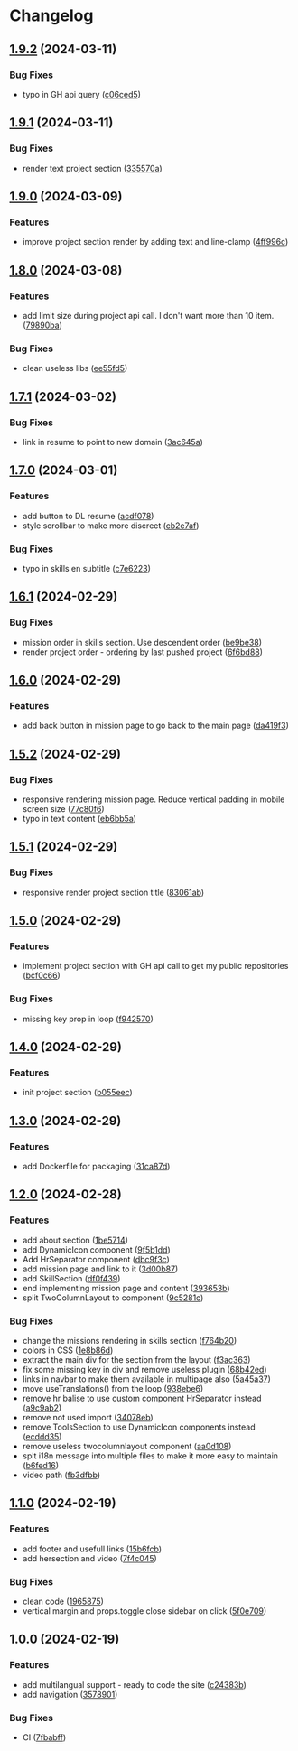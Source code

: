 # Changelog

## [1.9.2](https://github.com/oliv3340/portfolio/compare/v1.9.1...v1.9.2) (2024-03-11)


### Bug Fixes

* typo in GH api query ([c06ced5](https://github.com/oliv3340/portfolio/commit/c06ced5532cce2761ed0b4f6fc5a2656b4fcd784))

## [1.9.1](https://github.com/oliv3340/portfolio/compare/v1.9.0...v1.9.1) (2024-03-11)


### Bug Fixes

* render text project section ([335570a](https://github.com/oliv3340/portfolio/commit/335570ae14a8e2dd2cc2a11b06f2d46adf9dae7f))

## [1.9.0](https://github.com/oliv3340/portfolio/compare/v1.8.0...v1.9.0) (2024-03-09)


### Features

* improve project section render by adding text and line-clamp ([4ff996c](https://github.com/oliv3340/portfolio/commit/4ff996c73482f10a2d9001ac892e5d75901e9a24))

## [1.8.0](https://github.com/oliv3340/portfolio/compare/v1.7.1...v1.8.0) (2024-03-08)


### Features

* add limit size during project api call. I don't want more than 10 item. ([79890ba](https://github.com/oliv3340/portfolio/commit/79890bac640f044c4ece89003dd6205ee5798a45))


### Bug Fixes

* clean useless libs ([ee55fd5](https://github.com/oliv3340/portfolio/commit/ee55fd5af7eb1985059d93f6ad85abd82711d38e))

## [1.7.1](https://github.com/oliv3340/portfolio/compare/v1.7.0...v1.7.1) (2024-03-02)


### Bug Fixes

* link in resume to point to new domain ([3ac645a](https://github.com/oliv3340/portfolio/commit/3ac645ae043e32afeeaafca3ace08804bbd7ffac))

## [1.7.0](https://github.com/oliv3340/portfolio/compare/v1.6.1...v1.7.0) (2024-03-01)


### Features

* add button to DL resume ([acdf078](https://github.com/oliv3340/portfolio/commit/acdf078154de4fae8945db8486c26ababdce0651))
* style scrollbar to make more discreet ([cb2e7af](https://github.com/oliv3340/portfolio/commit/cb2e7afd653ccef29cfd9d8546d277a9ea07c06a))


### Bug Fixes

* typo in skills en subtitle ([c7e6223](https://github.com/oliv3340/portfolio/commit/c7e6223daa9b7b539f836c0cfe0c8edcea46a7f4))

## [1.6.1](https://github.com/oliv3340/portfolio/compare/v1.6.0...v1.6.1) (2024-02-29)


### Bug Fixes

* mission order in skills section. Use descendent order ([be9be38](https://github.com/oliv3340/portfolio/commit/be9be386ce66e71366f48f279c0445e922719bd4))
* render project order - ordering by last pushed project ([6f6bd88](https://github.com/oliv3340/portfolio/commit/6f6bd88f6f13f49e27ebfc6162ad203eb458f9f2))

## [1.6.0](https://github.com/oliv3340/portfolio/compare/v1.5.2...v1.6.0) (2024-02-29)


### Features

* add back button in mission page to go back to the main page ([da419f3](https://github.com/oliv3340/portfolio/commit/da419f347edf165911956cccccc141659c891cf8))

## [1.5.2](https://github.com/oliv3340/portfolio/compare/v1.5.1...v1.5.2) (2024-02-29)


### Bug Fixes

* responsive rendering mission page. Reduce vertical padding in mobile screen size ([77c80f6](https://github.com/oliv3340/portfolio/commit/77c80f6725ef56eea04312b49495e4ac52ba38a8))
* typo in text content ([eb6bb5a](https://github.com/oliv3340/portfolio/commit/eb6bb5a2831fa596733b30d8bb88aa48955157e5))

## [1.5.1](https://github.com/oliv3340/portfolio/compare/v1.5.0...v1.5.1) (2024-02-29)


### Bug Fixes

* responsive render project section title ([83061ab](https://github.com/oliv3340/portfolio/commit/83061abf0005789e4804e299c226db0b50ba92bf))

## [1.5.0](https://github.com/oliv3340/portfolio/compare/v1.4.0...v1.5.0) (2024-02-29)


### Features

* implement project section with GH api call to get my public repositories ([bcf0c66](https://github.com/oliv3340/portfolio/commit/bcf0c661c624c4a599fb642e4e2fb3186b4e6633))


### Bug Fixes

* missing key prop in loop ([f942570](https://github.com/oliv3340/portfolio/commit/f9425705f32fe6ce62cc2899d33001aba19bec18))

## [1.4.0](https://github.com/oliv3340/portfolio/compare/v1.3.0...v1.4.0) (2024-02-29)


### Features

* init project section ([b055eec](https://github.com/oliv3340/portfolio/commit/b055eec5910f0b0967033543ff4991027a91fe63))

## [1.3.0](https://github.com/oliv3340/portfolio/compare/v1.2.0...v1.3.0) (2024-02-29)


### Features

* add Dockerfile for packaging ([31ca87d](https://github.com/oliv3340/portfolio/commit/31ca87d555ee8d51cda404518faee55415162d86))

## [1.2.0](https://github.com/oliv3340/portfolio/compare/v1.1.0...v1.2.0) (2024-02-28)


### Features

* add about section ([1be5714](https://github.com/oliv3340/portfolio/commit/1be57146878c474faffae4a8dad73a1886f9c0e9))
* add DynamicIcon component ([9f5b1dd](https://github.com/oliv3340/portfolio/commit/9f5b1dddc33beaff3b4ef2f17da920edf6b0ba51))
* Add HrSeparator component ([dbc9f3c](https://github.com/oliv3340/portfolio/commit/dbc9f3c76ddebc3cd8a5ea11cdd148636cf48cf2))
* add mission page and link to it ([3d00b87](https://github.com/oliv3340/portfolio/commit/3d00b87510a4a6edcc5a5030338377c1655bdb88))
* add SkillSection ([df0f439](https://github.com/oliv3340/portfolio/commit/df0f439473198518b25c699e22ec2932a82efe4a))
* end implementing mission page and content ([393653b](https://github.com/oliv3340/portfolio/commit/393653bdb46f785f74ef238eeea27880e87a2ea0))
* split TwoColumnLayout to component ([9c5281c](https://github.com/oliv3340/portfolio/commit/9c5281c5762c7c1faff6315b8f1ce5b888d2c135))


### Bug Fixes

* change the missions rendering in skills section ([f764b20](https://github.com/oliv3340/portfolio/commit/f764b20a2451d9e2471bce7b78ed23bf608ee2ba))
* colors in CSS ([1e8b86d](https://github.com/oliv3340/portfolio/commit/1e8b86dc129b48b2a39ea46933947bab5f809543))
* extract the main div for the section from the layout ([f3ac363](https://github.com/oliv3340/portfolio/commit/f3ac3635dac006b9c704f56c9b5d47fb6628cec4))
* fix some missing key in div and remove useless plugin ([68b42ed](https://github.com/oliv3340/portfolio/commit/68b42ed03727cf32395713471e3ad8ff4bd72a81))
* links in navbar to make them available in multipage also ([5a45a37](https://github.com/oliv3340/portfolio/commit/5a45a370bd86f2e23087e30793117f2993395bc1))
* move useTranslations() from the loop ([938ebe6](https://github.com/oliv3340/portfolio/commit/938ebe6d69f0dcc3853670487775efecc368af74))
* remove hr balise to use custom component HrSeparator instead ([a9c9ab2](https://github.com/oliv3340/portfolio/commit/a9c9ab231d2904b86aaad1454931bb55b3646e52))
* remove not used import ([34078eb](https://github.com/oliv3340/portfolio/commit/34078eb7c2e997712744a4cad04f5775e9e0ac6a))
* remove ToolsSection to use DynamicIcon components instead ([ecddd35](https://github.com/oliv3340/portfolio/commit/ecddd35c609a675dc76d0bbf2c072fb98d07ccb7))
* remove useless twocolumnlayout component ([aa0d108](https://github.com/oliv3340/portfolio/commit/aa0d108dd6241cc9ccda954155e84785e3f4621e))
* splt i18n message into multiple files to make it more easy to maintain ([b6fed16](https://github.com/oliv3340/portfolio/commit/b6fed164f70371c04baed0b09b8d13cb462a7179))
* video path ([fb3dfbb](https://github.com/oliv3340/portfolio/commit/fb3dfbb1056ed9338630e15b7290b47f57d76c88))

## [1.1.0](https://github.com/oliv3340/portfolio/compare/v1.0.0...v1.1.0) (2024-02-19)


### Features

* add footer and usefull links ([15b6fcb](https://github.com/oliv3340/portfolio/commit/15b6fcb55c3a5148561fef4885ad27526db9a244))
* add hersection and video ([7f4c045](https://github.com/oliv3340/portfolio/commit/7f4c04581b48ebec52124c796836f986757d922a))


### Bug Fixes

* clean code ([1965875](https://github.com/oliv3340/portfolio/commit/1965875bb9e8aff9eb15983e3d4d725889b23b0a))
* vertical margin and props.toggle close sidebar on click ([5f0e709](https://github.com/oliv3340/portfolio/commit/5f0e70991a67498367299d9f404d1e733641f6d4))

## 1.0.0 (2024-02-19)


### Features

* add multilangual support - ready to code the site ([c24383b](https://github.com/oliv3340/portfolio/commit/c24383b543023fa484fa6d7ca178f0cc42261b63))
* add navigation ([3578901](https://github.com/oliv3340/portfolio/commit/35789015cea242a1fcb61ed177c174e044318b8e))


### Bug Fixes

* CI ([7fbabff](https://github.com/oliv3340/portfolio/commit/7fbabff3d524743b2af82e9d64c04c324230e3db))
